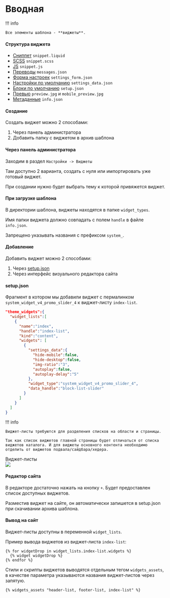 # Вводная

!!! info

    Все элементы шаблона - **виджеты**.


#### Структура виджета

- <a href="/Generation%204/Виджеты/Структура/snippet.liquid/">Сниппет</a>  `snippet.liquid`
- <a href="/Generation%204/Виджеты/Структура/snippet.scss/">SCSS</a>  `snippet.scss`
- <a href="/Generation%204/Виджеты/Структура/snippet.js/">JS</a>  `snippet.js`
- <a href="/Generation%204/Виджеты/Структура/messages/">Переводы</a> `messages.json`
- <a href="/Generation%204/Виджеты/Структура/settings_form/">Форма настроек</a>  `settings_form.json`
- <a href="/Generation%204/Виджеты/Структура/settings_data/">Настройки по умолчанию</a>  `settings_data.json`
- <a href="/Generation%204/Виджеты/Структура/setup/">Блоки по умолчанию</a>  `setup.json`
- <a href="/Generation%204/Виджеты/Структура/preview/">Превью</a>  `preview.jpg` и `mobile_preview.jpg`
- <a href="/Generation%204/Виджеты/Структура/info/">Метаданные</a>  `info.json`

#### Создание

Создать виджет можно 2 способами:

1. Через панель администратора
2. Добавить папку с виджетом в архив шаблона

#### Через панель администратора

Заходим в раздел `Настройки -> Виджеты`

Там доступно 2 варианта, создать с нуля или импортировать уже готовый виджет.

При создании нужно будет выбрать тему к которой привяжется виджет.

#### При загрузке шаблона

В директории шаблона, виджеты находятся в папке `widget_types`.

Имя папки виджета должно совпадать с полем `handle` в файле `info.json`.

Запрещено указывать названия с префиксом `system_`.

#### Добавление

Добавить виджет можно 2 способами:

1. Через <a href="/Generation%204/Темы/Структура/setup.json/">setup.json</a>
2. Через интерфейс визуального редактора сайта

#### setup.json

Фрагмент в котором мы добавили виджет с пермалинком `system_widget_v4_promo_slider_4` к виджет-листу `index-list`.

```json
"theme_widgets":{
  "widget_lists":[
    {
      "name":"index",
      "handle":"index-list",
      "kind":"content",
      "widgets": [
        {
          "settings_data":{
            "hide-mobile":false,
            "hide-desktop":false,
            "img-ratio":"3",
            "autoplay":false,
            "autoplay-delay":"5"
          },
          "widget_type":"system_widget_v4_promo_slider_4",
          "data_handle":"block-list-slider"
        }
      ]
    }
  ]
}
```

!!! info

    Виджет-листы требуются для разделения списков на области и страницы.

    Так как список виджетов главной страницы будет отличаться от списка виджетов каталога. И для виджеты основного контента необходимо отделить от виджетов подвала/сайдбара/хедера.
Виджет-листы    
![](/img/info2.svg)

#### Редактор сайта

В редакторе достаточно нажать на кнопку `+`. Будет предоставлен список доступных виджетов.

Разместив виджет на сайте, он автоматически запишется в setup.json при скачивании архива шаблона.

#### Вывод на сайт

Виджет-листы доступны в переменной `widget_lists`.

Пример вывода виджетов из виджет-листа `index-list`:

```liquid
{% for widgetDrop in widget_lists.index-list.widgets %}
  {% widget widgetDrop %}
{% endfor %}
```

Стили и скрипты виджетов выводятся отдельным тегом `widgets_assets`, в качестве параметра указываются названия виджет-листов через запятую.

```liquid
{% widgets_assets "header-list, footer-list, index-list" %}
```
